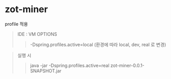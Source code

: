 # zot-miner

profile 적용
> IDE : VM OPTIONS
>> -Dspring.profiles.active=local
>> (환경에 따라 local, dev, real 로 변경)

> 실행 시
> > java -jar -Dspring.profiles.active=real zot-miner-0.0.1-SNAPSHOT.jar
